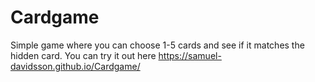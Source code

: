 # Cardgame
Simple game where you can choose 1-5 cards and see if it matches the hidden card.
You can try it out here https://samuel-davidsson.github.io/Cardgame/
